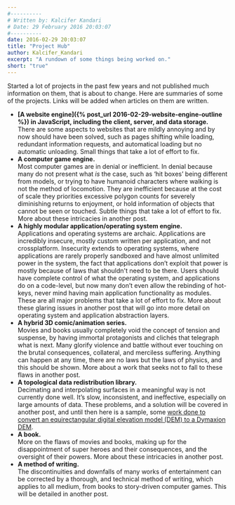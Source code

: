 ```yaml
---
#----------
# Written by: Kalcifer Kandari
# Date: 29 February 2016 20:03:07
#----------
date: 2016-02-29 20:03:07
title: "Project Hub"
author: Kalcifer_Kandari
excerpt: "A rundown of some things being worked on."
short: "true"
---
```


Started a lot of projects in the past few years and not published much information on them, that is about to change. Here are summaries of some of the projects. Links will be added when articles on them are written.

- **[A website engine]({% post_url 2016-02-29-website-engine-outline %}) in JavaScript, including the client, server, and data storage.**  
There are some aspects to websites that are mildly annoying and by now should have been solved, such as pages shifting while loading, redundant information requests, and automatical loading but no automatic unloading. Small things that take a lot of effort to fix.
- **A computer game engine.**  
Most computer games are in denial or inefficient. In denial because many do not present what *is* the case, such as ‘hit boxes’ being different from models, or trying to have humanoid characters where walking is not the method of locomotion. They are inefficient because at the cost of scale they priorities excessive polygon counts for severely diminishing returns to enjoyment, or hold information of objects that cannot be seen or touched. Subtle things that take a lot of effort to fix. More about these intricacies in another post.
- **A highly modular application/operating system engine.**  
Applications and operating systems are archaic. Applications are incredibly insecure, mostly custom written per application, and not crossplatform. Insecurity extends to operating systems, where applications are rarely properly sandboxed and have almost unlimited power in the system, the fact that applications don’t exploit that power is mostly because of laws that shouldn't need to be there. Users should have complete control of what the operating system, and applications do on a code-level, but now many don’t even allow the rebinding of hot-keys, never mind having main application functionality as modules. These are all major problems that take a lot of effort to fix. More about these glaring issues in another post that will go into more detail on operating system and application abstraction layers.
- **A hybrid 3D comic/animation series.**  
Movies and books usually completely void the concept of tension and suspense, by having immortal protagonists and clichés that telegraph what is next. Many glorify violence and battle without ever touching on the brutal consequences, collateral, and merciless suffering. Anything can happen at any time, there are no laws but the laws of physics, and this should be shown. More about a work that seeks not to fall to these flaws in another post.
- **A topological data redistribution library.**  
Decimating and interpolating surfaces in a meaningful way is not currently done well. It’s slow, inconsistent, and ineffective, especially on large amounts of data. These problems, and a solution will be covered in another post, and until then here is a sample, some [work done to convert an equirectangular digital elevation model (DEM) to a Dymaxion DEM](http://bioticpixels.com/articles/dymaxion/ "bioticpixels.com/articles/dymaxion").
- **A book.**  
More on the flaws of movies and books, making up for the disappointment of super heroes and their consequences, and the oversight of their powers. More about these intricacies in another post.
- **A method of writing.**  
The discontinuities and downfalls of many works of entertainment can be corrected by a thorough, and technical method of writing, which applies to all medium, from books to story-driven computer games. This will be detailed in another post.